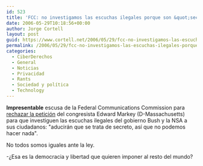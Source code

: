 ```yaml
---
id: 523
title: 'FCC: no investigamos las escuchas ilegales porque son &quot;secreto&quot;'
date: 2006-05-29T10:18:56+00:00
author: Jorge Cortell
layout: post
guid: https://www.cortell.net/2006/05/29/fcc-no-investigamos-las-escuchas-ilegales-porque-son-secreto/
permalink: /2006/05/29/fcc-no-investigamos-las-escuchas-ilegales-porque-son-secreto/
categories:
  - CiberDerechos
  - General
  - Noticias
  - Privacidad
  - Rants
  - Sociedad y polí­tica
  - Technology
---
```

**Impresentable** escusa de la Federal Communications Commission para <a target="_blank" title="FCC does not want to investigate NSA" href="https://www.cortell.net/Edward Markey (D-Massachusetts)">rechazar la petición</a> del congresista Edward Markey (D-Massachusetts) para que investiguen las escuchas ilegales del gobierno Bush y la NSA a sus ciudadanos: "aducirán que se trata de secreto, así­ que no podemos hacer nada".

No todos somos iguales ante la ley.

-¿Esa es la democracia y libertad que quieren imponer al resto del mundo?